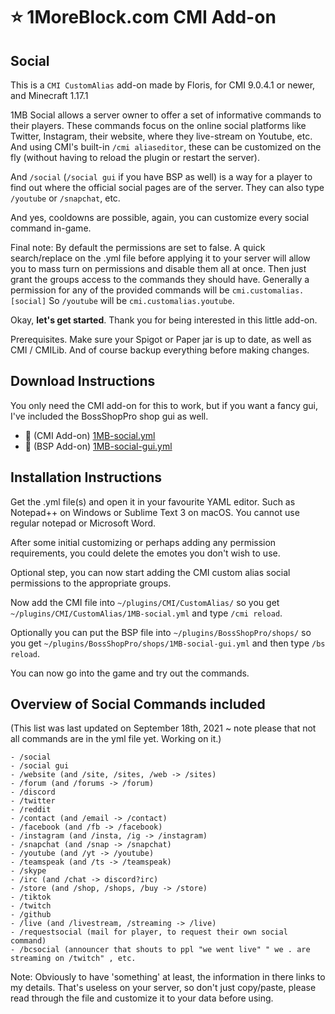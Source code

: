 # :star: 1MoreBlock.com CMI Add-on

## Social

This is a `CMI CustomAlias` add-on made by Floris, for CMI 9.0.4.1 or newer, and Minecraft 1.17.1

1MB Social allows a server owner to offer a set of informative commands to their players. These commands focus on the online social platforms like Twitter, Instagram, their website, where they live-stream on Youtube, etc. And using CMI's built-in `/cmi aliaseditor`, these can be customized on the fly (without having to reload the plugin or restart the server).

And `/social` (`/social gui` if you have BSP as well) is a way for a player to find out where the official social pages are of the server. They can also type `/youtube` or `/snapchat`, etc.

And yes, cooldowns are possible, again, you can customize every social command in-game. 

Final note: By default the permissions are set to false. A quick search/replace on the .yml file before applying it to your server will allow you to mass turn on permissions and disable them all at once. Then just grant the groups access to the commands they should have. Generally a permission for any of the provided commands will be `cmi.customalias.[social]` So `/youtube` will be `cmi.customalias.youtube`. 

Okay, **let's get started**. Thank you for being interested in this little add-on.

Prerequisites. Make sure your Spigot or Paper jar is up to date, as well as CMI / CMILib. And of course backup everything before making changes. 

## Download Instructions

You only need the CMI add-on for this to work, but if you want a fancy gui, I've included the BossShopPro shop gui as well.

- :file_folder: (CMI Add-on) [1MB-social.yml](/Resources/Add-ons/social/1MB-social.yml)
- :file_folder: (BSP Add-on) [1MB-social-gui.yml](/Resources/Add-ons/social/1MB-social-gui.yml)

## Installation Instructions

Get the .yml file(s) and open it in your favourite YAML editor. Such as Notepad++ on Windows or Sublime Text 3 on macOS. You cannot use regular notepad or Microsoft Word.

After some initial customizing or perhaps adding any permission requirements, you could delete the emotes you don't wish to use.

Optional step, you can now start adding the CMI custom alias social permissions to the appropriate groups.

Now add the CMI file into `~/plugins/CMI/CustomAlias/` so you get `~/plugins/CMI/CustomAlias/1MB-social.yml` and type `/cmi reload`.

Optionally you can put the BSP file into `~/plugins/BossShopPro/shops/` so you get `~/plugins/BossShopPro/shops/1MB-social-gui.yml` and then type `/bs reload`.

You can now go into the game and try out the commands.

## Overview of Social Commands included

(This list was last updated on September 18th, 2021 ~ note please that not all commands are in the yml file yet. Working on it.)

```
- /social
- /social gui
- /website (and /site, /sites, /web -> /sites)
- /forum (and /forums -> /forum)
- /discord
- /twitter
- /reddit
- /contact (and /email -> /contact)
- /facebook (and /fb -> /facebook)
- /instagram (and /insta, /ig -> /instagram)
- /snapchat (and /snap -> /snapchat)
- /youtube (and /yt -> /youtube)
- /teamspeak (and /ts -> /teamspeak)
- /skype
- /irc (and /chat -> discord?irc)
- /store (and /shop, /shops, /buy -> /store)
- /tiktok
- /twitch
- /github
- /live (and /livestream, /streaming -> /live)
- /requestsocial (mail for player, to request their own social command)
- /bcsocial (announcer that shouts to ppl "we went live" " we . are streaming on /twitch" , etc.
```

Note: Obviously to have 'something' at least, the information in there links to my details. That's useless on your server, so don't just copy/paste, please read through the file and customize it to your data before using. 
